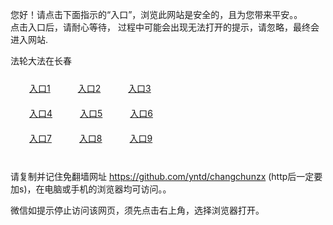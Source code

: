 您好！请点击下面指示的“入口”，浏览此网站是安全的，且为您带来平安。。 <br/>
点击入口后，请耐心等待， 过程中可能会出现无法打开的提示，请忽略，最终会进入网站. </br>

法轮大法在长春<br/>
<div style="padding:10px"><a style="margin:20px" target="_blank" href="https://d3jx2eibl8gnia.cloudfront.net/2Qpsp?jzanrkl" id="ccLink1" rel="nofollow">入口1</a> <a target="_blank" style="margin:20px" href="https://d2r8nhc6tfb47o.cloudfront.net/2Qpsp?evgmcav" id="ccLink2" rel="nofollow">入口2</a> <a style="margin:20px" target="_blank" href="https://d3fxfjggo3x2w8.cloudfront.net/2Qpsp?nnzeb" id="ccLink3" rel="nofollow">入口3</a></div>

<div style="padding:10px" ><a style="margin:20px" target="_blank" href="https://d3jx2eibl8gnia.cloudfront.net/2Qpsp?jzanrkl" id="ccLink4" rel="nofollow">入口4</a> <a style="margin:20px" href="https://d2r8nhc6tfb47o.cloudfront.net/2Qpsp?evgmcav" target="_blank" id="ccLink5" rel="nofollow">入口5</a> <a style="margin:20px" href="https://d3fxfjggo3x2w8.cloudfront.net/2Qpsp?nnzeb" target="_blank" id="ccLink6" rel="nofollow">入口6</a></div>

<div style="padding:10px"><a style="margin:20px" target="_blank" href="https://d3jx2eibl8gnia.cloudfront.net/2Qpsp?jzanrkl" id="ccLink7" rel="nofollow">入口7</a> <a style="margin:20px" href="https://d2r8nhc6tfb47o.cloudfront.net/2Qpsp?evgmcav" target="_blank" id="ccLink8" rel="nofollow">入口8</a> <a style="margin:20px" target="_blank" href="https://d3fxfjggo3x2w8.cloudfront.net/2Qpsp?nnzeb" id="ccLink9" rel="nofollow">入口9</a></div>

<br/>



请复制并记住免翻墙网址 https://github.com/yntd/changchunzx (http后一定要加s)，在电脑或手机的浏览器均可访问。。<br/>

微信如提示停止访问该网页，须先点击右上角，选择浏览器打开。
